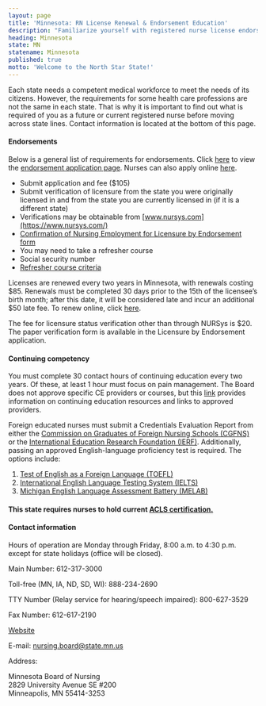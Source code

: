 ```yaml
---
layout: page
title: 'Minnesota: RN License Renewal & Endorsement Education'
description: "Familiarize yourself with registered nurse license endorsement, renewal, and continuing education in Minnesota. Stay compliant with your nursing license."
heading: Minnesota
state: MN
statename: Minnesota
published: true
motto: 'Welcome to the North Star State!'
---
```


Each state needs a competent medical workforce to meet the needs of its citizens. However, the requirements for some health care professions are not the same in each state. That is why it is important to find out what is required of you as a future or current registered nurse before moving across state lines. Contact information is located at the bottom of this page.

#### Endorsements

Below is a general list of requirements for endorsements. Click [here](https://mn.gov/boards/nursing/licensure/apply-for-a-license/apply-by-endorsement.jsp) to view the [endorsement application page](https://mn.gov/boards/nursing/licensure/apply-for-a-license/apply-by-endorsement.jsp). Nurses can also apply online [here](https://mbn.hlb.state.mn.us/).

-   Submit application and fee (\$105)
-   Submit verification of licensure from the state you were originally licensed in and from the state you are currently licensed in (if it is a different state)
-   Verifications may be obtainable from [www.nursys.com](https://www.nursys.com/)
-   [Confirmation of Nursing Employment for Licensure by Endorsement form](https://mn.gov/boards/assets/Conf_Nursing_Employment_tcm21-586960.pdf)
-   You may need to take a refresher course
-   Social security number
-   [Refresher course criteria](https://mn.gov/boards/nursing/education/education-refresher-course-criteria/)

Licenses are renewed every two years in Minnesota, with renewals costing \$85. Renewals must be completed 30 days prior to the 15th of the licensee’s birth month; after this date, it will be considered late and incur an additional \$50 late fee. To renew online, click [here](https://mn.gov/boards/nursing/licensure/license-renewal/renew-license.jsp).

The fee for licensure status verification other than through NURSys is \$20. The paper verification form is available in the Licensure by Endorsement application.

#### Continuing competency

You must complete 30 contact hours of continuing education every two years. Of these, at least 1 hour must focus on pain management. The Board does not approve specific CE providers or courses, but this [link](https://mn.gov/boards/nursing/licensure/continuing-ed/) provides information on continuing education resources and links to approved providers.

Foreign educated nurses must submit a Credentials Evaluation Report from either the [Commission on Graduates of Foreign Nursing Schools (CGFNS)](https://www.cgfns.org/) or the [International Education Research Foundation (IERF)](https://ierf.org/). Additionally, passing an approved English-language proficiency test is required. The options include:
1.  [Test of English as a Foreign Language (TOEFL)](https://www.ets.org/)
2.  [International English Language Testing System (IELTS)](https://ielts.org/)
3.  [Michigan English Language Assessment Battery (MELAB)](https://michiganassessment.org/)

#### This state requires nurses to hold current [ACLS certification.](https://www.acls.net/minnesota-acls-pals-bls)

#### Contact information

Hours of operation are Monday through Friday, 8:00 a.m. to 4:30 p.m. except for state holidays (office will be closed).

Main Number: 612-317-3000

Toll-free (MN, IA, ND, SD, WI): 888-234-2690

TTY Number (Relay service for hearing/speech impaired): 800-627-3529

Fax Number: 612-617-2190

[Website](https://mn.gov/boards/nursing/)

E-mail: [nursing.board@state.mn.us](mailto:nursing.board@state.mn.us)

Address:

Minnesota Board of Nursing  
2829 University Avenue SE #200  
Minneapolis, MN 55414-3253
